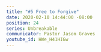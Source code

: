 ```yaml
---
title: "#5 Free to Forgive"
date: 2020-02-10 14:44:00 -08:00
position: 24
series: Unbreakable
communicator: Pastor Jason Graves
youtube_id: HWe_H41HIGw
---
```


